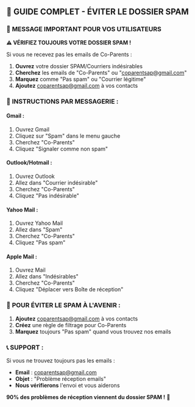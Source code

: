 ## 📧 GUIDE COMPLET - ÉVITER LE DOSSIER SPAM

### 🚨 **MESSAGE IMPORTANT POUR VOS UTILISATEURS**

**⚠️ VÉRIFIEZ TOUJOURS VOTRE DOSSIER SPAM !**

Si vous ne recevez pas les emails de Co-Parents :
1. **Ouvrez** votre dossier SPAM/Courriers indésirables
2. **Cherchez** les emails de "Co-Parents" ou "coparentsap@gmail.com"
3. **Marquez** comme "Pas spam" ou "Courrier légitime"
4. **Ajoutez** coparentsap@gmail.com à vos contacts

### 📱 **INSTRUCTIONS PAR MESSAGERIE :**

#### **Gmail :**
1. Ouvrez Gmail
2. Cliquez sur "Spam" dans le menu gauche
3. Cherchez "Co-Parents"
4. Cliquez "Signaler comme non spam"

#### **Outlook/Hotmail :**
1. Ouvrez Outlook
2. Allez dans "Courrier indésirable"
3. Cherchez "Co-Parents"
4. Cliquez "Pas indésirable"

#### **Yahoo Mail :**
1. Ouvrez Yahoo Mail
2. Allez dans "Spam"
3. Cherchez "Co-Parents"
4. Cliquez "Pas spam"

#### **Apple Mail :**
1. Ouvrez Mail
2. Allez dans "Indésirables"
3. Cherchez "Co-Parents"
4. Cliquez "Déplacer vers Boîte de réception"

### 🔧 **POUR ÉVITER LE SPAM À L'AVENIR :**

1. **Ajoutez** coparentsap@gmail.com à vos contacts
2. **Créez** une règle de filtrage pour Co-Parents
3. **Marquez** toujours "Pas spam" quand vous trouvez nos emails

### 📞 **SUPPORT :**

Si vous ne trouvez toujours pas les emails :
- **Email** : coparentsap@gmail.com
- **Objet** : "Problème réception emails"
- **Nous vérifierons** l'envoi et vous aiderons

**90% des problèmes de réception viennent du dossier SPAM !** 📧